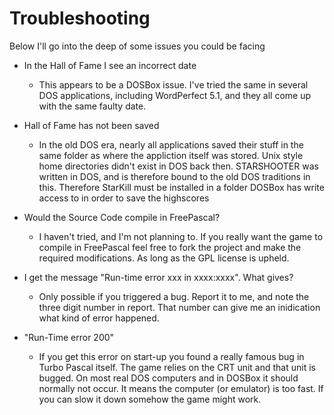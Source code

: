 # Troubleshooting

Below I'll go into the deep of some issues you could be facing

- In the Hall of Fame I see an incorrect date
  - This appears to be a DOSBox issue. I've tried the same in several DOS applications, including WordPerfect 5.1, and they all come up with the same faulty date.
  
- Hall of Fame has not been saved
  - In the old DOS era, nearly all applications saved their stuff in the same folder as where the appliction itself was stored. Unix style home directories didn't exist in DOS back then. STARSHOOTER was written in DOS, and is therefore bound to the old DOS traditions in this. Therefore StarKill must be installed in a folder DOSBox has write access to in order to save the highscores
  
- Would the Source Code compile in FreePascal?
  - I haven't tried, and I'm not planning to. If you really want the game to compile in FreePascal feel free to fork the project and make the required modifications. As long as the GPL license is upheld.
  
- I get the message "Run-time error xxx in xxxx:xxxx". What gives?
  - Only possible if you triggered a bug. Report it to me, and note the three digit number in report. That number can give me an inidication what kind of error happened.
  
- "Run-Time error 200" 
  - If you get this error on start-up you found a really famous bug in Turbo Pascal itself. The game relies on the CRT unit and that unit is bugged. On most real DOS computers and in DOSBox it should normally not occur. It means the computer (or emulator) is too fast. If you can slow it down somehow the game might work.
  
  
  
